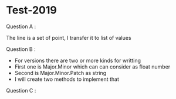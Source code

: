 # Test-2019

Question A :

The line is a set of point, I transfer it to list of values


Question B :

- For versions there are two or more kinds for writting
- First one is Major.Minor which can can consider as float number
- Second is Major.Minor.Patch as string
- I will create  two methods to implement that

Question C :

